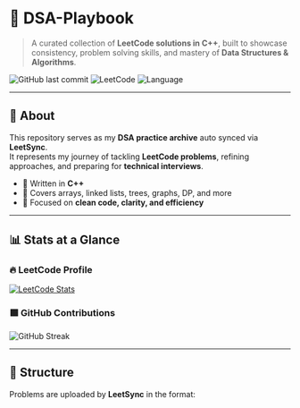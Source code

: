 # 📖 DSA-Playbook

> A curated collection of **LeetCode solutions in C++**, built to showcase consistency, problem solving skills, and mastery of **Data Structures & Algorithms**.

![GitHub last commit](https://img.shields.io/github/last-commit/dhaulakhandiharsh/DSA-Playbook?style=for-the-badge&color=blue)
![LeetCode](https://img.shields.io/badge/Platform-LeetCode-orange?style=for-the-badge)
![Language](https://img.shields.io/badge/Language-C++-blue?style=for-the-badge)

---

## 🚀 About
This repository serves as my **DSA practice archive**  auto synced via **LeetSync**.  
It represents my journey of tackling **LeetCode problems**, refining approaches, and preparing for **technical interviews**.

- 🔹 Written in **C++**  
- 🔹 Covers arrays, linked lists, trees, graphs, DP, and more  
- 🔹 Focused on **clean code, clarity, and efficiency**  

---

## 📊 Stats at a Glance

### 🔥 LeetCode Profile
[![LeetCode Stats](https://leetcard.jacoblin.cool/dhaulakhandiharsh?theme=dark&font=Source%20Code%20Pro&ext=heatmap)](https://leetcode.com/u/dhaulakhandiharsh/)

### 🟩 GitHub Contributions
![GitHub Streak](https://streak-stats.demolab.com?user=dhaulakhandiharsh&theme=tokyonight&hide_border=true&border_radius=6)

---

## 📂 Structure
Problems are uploaded by **LeetSync** in the format:
